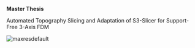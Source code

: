 **Master Thesis**

Automated Topography Slicing and Adaptation of S3-Slicer
for Support-Free 3-Axis FDM

![maxresdefault](https://github.com/user-attachments/assets/e800adc2-4665-4246-93b1-6bea63243da0)
